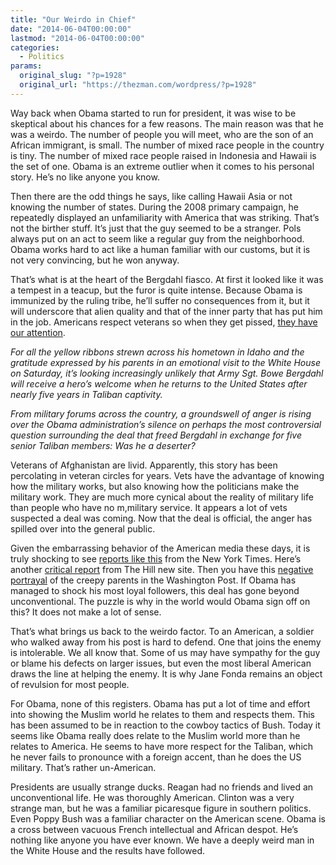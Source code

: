 ```yaml
---
title: "Our Weirdo in Chief"
date: "2014-06-04T00:00:00"
lastmod: "2014-06-04T00:00:00"
categories:
  - Politics
params:
  original_slug: "?p=1928"
  original_url: "https://thezman.com/wordpress/?p=1928"
---
```


Way back when Obama started to run for president, it was wise to be
skeptical about his chances for a few reasons. The main reason was that
he was a weirdo. The number of people you will meet, who are the son of
an African immigrant, is small. The number of mixed race people in the
country is tiny. The number of mixed race people raised in Indonesia and
Hawaii is the set of one. Obama is an extreme outlier when it comes to
his personal story. He’s no like anyone you know.

Then there are the odd things he says, like calling Hawaii Asia or not
knowing the number of states. During the 2008 primary campaign, he
repeatedly displayed an unfamiliarity with America that was striking.
That’s not the birther stuff. It’s just that the guy seemed to be a
stranger. Pols always put on an act to seem like a regular guy from the
neighborhood. Obama works hard to act like a human familiar with our
customs, but it is not very convincing, but he won anyway.

That’s what is at the heart of the Bergdahl fiasco. At first it looked
like it was a tempest in a teacup, but the furor is quite intense.
Because Obama is immunized by the ruling tribe, he’ll suffer no
consequences from it, but it will underscore that alien quality and that
of the inner party that has put him in the job. Americans respect
veterans so when they get pissed, <a
href="http://www.mcclatchydc.com/2014/06/02/229148/anger-explodes-over-treatment.html"
rel="noopener noreferrer" target="_blank">they have our attention</a>.

*For all the yellow ribbons strewn across his hometown in Idaho and the
gratitude expressed by his parents in an emotional visit to the White
House on Saturday, it’s looking increasingly unlikely that Army Sgt.
Bowe Bergdahl will receive a hero’s welcome when he returns to the
United States after nearly five years in Taliban captivity.*

*From military forums across the country, a groundswell of anger is
rising over the Obama administration’s silence on perhaps the most
controversial question surrounding the deal that freed Bergdahl in
exchange for five senior Taliban members: Was he a deserter?*

Veterans of Afghanistan are livid. Apparently, this story has been
percolating in veteran circles for years. Vets have the advantage of
knowing how the military works, but also knowing how the politicians
make the military work. They are much more cynical about the reality of
military life than people who have no m,military service. It appears a
lot of vets suspected a deal was coming. Now that the deal is official,
the anger has spilled over into the general public.

Given the embarrassing behavior of the American media these days, it is
truly shocking to see <a
href="http://www.nytimes.com/2014/06/03/us/us-soldier-srgt-bowe-bergdahl-of-idaho-pow-vanished-angered-his-unit.html"
rel="noopener noreferrer" target="_blank">reports like this</a> from the
New York Times. Here’s another <a
href="http://thehill.com/policy/defense/208070-white-house-apologizes-to-senate-intelligence"
rel="noopener noreferrer" target="_blank">critical report</a> from The
Hill new site. Then you have this <a
href="http://www.washingtonpost.com/news/post-nation/wp/2014/06/02/the-curious-case-of-bob-bergdahls-apparent-tweet-to-the-taliban/"
rel="noopener noreferrer" target="_blank">negative portrayal</a> of the
creepy parents in the Washington Post. If Obama has managed to shock his
most loyal followers, this deal has gone beyond unconventional. The
puzzle is why in the world would Obama sign off on this? It does not
make a lot of sense.

That’s what brings us back to the weirdo factor. To an American, a
soldier who walked away from his post is hard to defend. One that joins
the enemy is intolerable. We all know that. Some of us may have sympathy
for the guy or blame his defects on larger issues, but even the most
liberal American draws the line at helping the enemy. It is why Jane
Fonda remains an object of revulsion for most people.

For Obama, none of this registers. Obama has put a lot of time and
effort into showing the Muslim world he relates to them and respects
them. This has been assumed to be in reaction to the cowboy tactics of
Bush. Today it seems like Obama really does relate to the Muslim world
more than he relates to America. He seems to have more respect for the
Taliban, which he never fails to pronounce with a foreign accent, than
he does the US military. That’s rather un-American.

Presidents are usually strange ducks. Reagan had no friends and lived an
unconventional life. He was thoroughly American. Clinton was a very
strange man, but he was a familiar picaresque figure in southern
politics. Even Poppy Bush was a familiar character on the American
scene. Obama is a cross between vacuous French intellectual and African
despot. He’s nothing like anyone you have ever known. We have a deeply
weird man in the White House and the results have followed.
